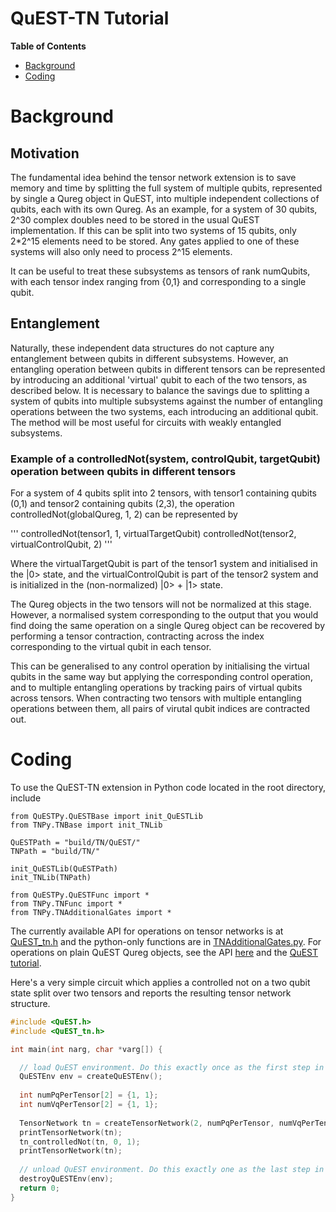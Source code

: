 QuEST-TN Tutorial
======

**Table of Contents**
- [Background](#background)
- [Coding](#coding)

# Background

## Motivation

The fundamental idea behind the tensor network extension is to save memory and time by splitting the full system of multiple qubits, represented by single a Qureg object in QuEST, into multiple independent collections of qubits, each with its own Qureg. As an example, for a system of 30 qubits, 2^30 complex doubles need to be stored in the usual QuEST implementation. If this can be split into two systems of 15 qubits, only 2*2^15 elements need to be stored. Any gates applied to one of these systems will also only need to process 2^15 elements. 

It can be useful to treat these subsystems as tensors of rank numQubits, with each tensor index ranging from {0,1} and corresponding to a single qubit.

## Entanglement

Naturally, these independent data structures do not capture any entanglement between qubits in different subsystems. However, an entangling operation between qubits in different tensors can be represented by introducing an additional 'virtual' qubit to each of the two tensors, as described below. It is necessary to balance the savings due to splitting a system of qubits into multiple subsystems against the number of entangling operations between the two systems, each introducing an additional qubit. The method will be most useful for circuits with weakly entangled subsystems.

### Example of a controlledNot(system, controlQubit, targetQubit) operation between qubits in different tensors

For a system of 4 qubits split into 2 tensors, with tensor1 containing qubits (0,1) and tensor2 containing qubits (2,3), the operation controlledNot(globalQureg, 1, 2) can be represented by 

'''
controlledNot(tensor1, 1, virtualTargetQubit)
controlledNot(tensor2, virtualControlQubit, 2)
'''

Where the virtualTargetQubit is part of the tensor1 system and initialised in the |0> state, and the virtualControlQubit is part of the tensor2 system and is initialized in the (non-normalized) |0> + |1> state. 

The Qureg objects in the two tensors will not be normalized at this stage. However, a normalised system corresponding to the output that you would find doing the same operation on a single Qureg object can be recovered by performing a tensor contraction, contracting across the index corresponding to the virtual qubit in each tensor. 

This can be generalised to any control operation by initialising the virtual qubits in the same way but applying the corresponding control operation, and to multiple entangling operations by tracking pairs of virtual qubits across tensors. When contracting two tensors with multiple entangling operations between them, all pairs of virutal qubit indices are contracted out.

# Coding

To use the QuEST-TN extension in Python code located in the root directory, include

```
from QuESTPy.QuESTBase import init_QuESTLib
from TNPy.TNBase import init_TNLib

QuESTPath = "build/TN/QuEST/"
TNPath = "build/TN/"

init_QuESTLib(QuESTPath)
init_TNLib(TNPath)

from QuESTPy.QuESTFunc import *
from TNPy.TNFunc import *
from TNPy.TNAdditionalGates import *
```

The currently available API for operations on tensor networks is at [QuEST_tn.h](TN/QuEST_tn.h) and the python-only functions are in [TNAdditionalGates.py](utilities/TNPy/TNAdditionalGates.py). For operations on plain QuEST Qureg objects, see the API [here](https://quest-kit.github.io/QuEST/QuEST_8h.html) and the [QuEST tutorial](examples/README.md). 

Here's a very simple circuit which applies a controlled not on a two qubit state split over two
tensors and reports the resulting tensor network structure. 
 
```C
#include <QuEST.h>
#include <QuEST_tn.h>

int main(int narg, char *varg[]) {

  // load QuEST environment. Do this exactly once as the first step in your code.
  QuESTEnv env = createQuESTEnv();
  
  int numPqPerTensor[2] = {1, 1};
  int numVqPerTensor[2] = {1, 1};
  
  TensorNetwork tn = createTensorNetwork(2, numPqPerTensor, numVqPerTensor, env);
  printTensorNetwork(tn);
  tn_controlledNot(tn, 0, 1);
  printTensorNetwork(tn);
	
  // unload QuEST environment. Do this exactly one as the last step in your code. 
  destroyQuESTEnv(env); 
  return 0;
}
```


